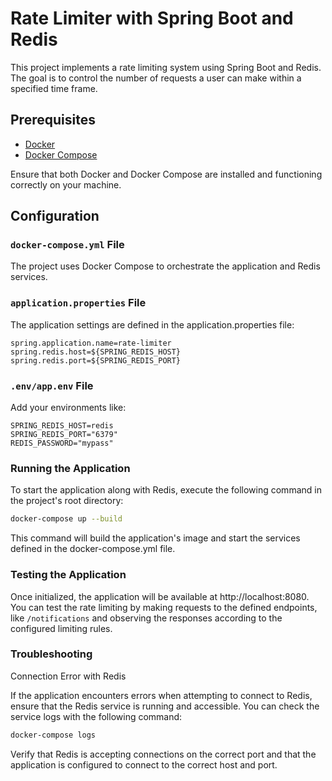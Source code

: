 # Rate Limiter with Spring Boot and Redis

This project implements a rate limiting system using Spring Boot and Redis. The goal is to control the number of requests a user can make within a specified time frame.

## Prerequisites

- [Docker](https://docs.docker.com/get-docker/)
- [Docker Compose](https://docs.docker.com/compose/install/)

Ensure that both Docker and Docker Compose are installed and functioning correctly on your machine.

## Configuration

### `docker-compose.yml` File

The project uses Docker Compose to orchestrate the application and Redis services.


### `application.properties` File
The application settings are defined in the application.properties file:
```
spring.application.name=rate-limiter
spring.redis.host=${SPRING_REDIS_HOST}
spring.redis.port=${SPRING_REDIS_PORT}
```

### `.env/app.env` File
Add your environments like:

```
SPRING_REDIS_HOST=redis
SPRING_REDIS_PORT="6379"
REDIS_PASSWORD="mypass"
```


### Running the Application
To start the application along with Redis, execute the following command in the project's root directory:

``` bash
docker-compose up --build
```

This command will build the application's image and start the services defined in the docker-compose.yml file.

### Testing the Application
Once initialized, the application will be available at http://localhost:8080.
You can test the rate limiting by making requests to the defined endpoints, like `/notifications` and observing the responses according to the configured limiting rules.

### Troubleshooting
Connection Error with Redis

If the application encounters errors when attempting to connect to Redis, ensure that the Redis service is running and accessible.
You can check the service logs with the following command:

``` bash
docker-compose logs
```

Verify that Redis is accepting connections on the correct port and that the application is configured to connect to the correct host and port.

